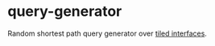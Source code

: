 # query-generator

Random shortest path query generator over [tiled interfaces](https://github.com/julianrojas87/tile-interface).
